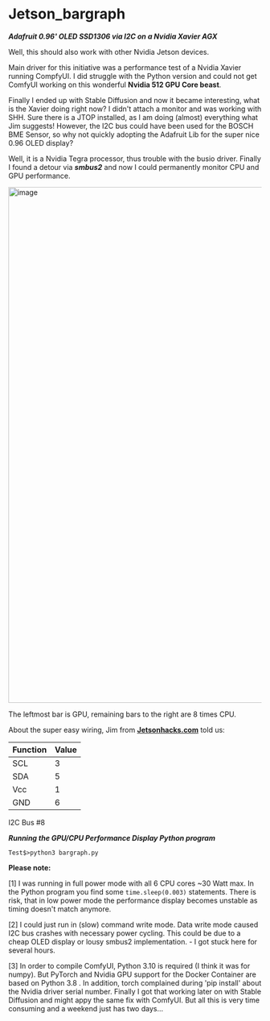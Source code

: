 # Jetson_bargraph

***Adafruit 0.96' OLED SSD1306 via I2C on a Nvidia Xavier AGX***

Well, this should also work with other Nvidia Jetson devices.

Main driver for this initiative was a performance test of a Nvidia Xavier running CompfyUI. I did struggle with the Python version and could not get ComfyUI working on this wonderful **Nvidia 512 GPU Core beast**.

Finally I ended up with Stable Diffusion and now it became interesting, what is the Xavier doing right now? I didn't attach a monitor and was working with SHH. Sure there is a JTOP installed, as I am doing (almost) everything what Jim suggests!
However, the I2C bus could have been used for the BOSCH BME Sensor, so why not quickly adopting the Adafruit Lib for the super nice 0.96 OLED display?

Well, it is a Nvidia Tegra processor, thus trouble with the busio driver.
Finally I found a detour via ***smbus2*** and now I could permanently monitor CPU and GPU performance.

<img width="1025" alt="image" src="https://github.com/user-attachments/assets/b736886c-76a0-447f-b40b-1ef2ab7dc13f" />

The leftmost bar is GPU, remaining bars to the right are 8 times CPU.

About the super easy wiring, Jim from **[Jetsonhacks.com](https://jetsonhacks.com/2018/10/23/i2c-nvidia-jetson-agx-xavier-developer-kit/)** told us:

| Function | Value |
|----------|----------|
| SCL   | 3   |
| SDA   | 5   |
| Vcc   | 1   |
| GND   | 6   |

I2C Bus #8


***Running the GPU/CPU Performance Display Python program***

```Test$>python3 bargraph.py```

**Please note:** 

[1] I was running in full power mode with all 6 CPU cores ~30 Watt max.
In the Python program you find some ```time.sleep(0.003)``` statements.
There is risk, that in low power mode the performance display becomes unstable as timing doesn't match anymore.

[2] I could just run in (slow) command write mode. Data write mode caused I2C bus crashes with necessary power cycling. This could be due to a cheap OLED display or lousy smbus2 implementation. - I got stuck here for several hours.

[3] In order to compile ComfyUI, Python 3.10 is required (I think it was for numpy). But PyTorch and Nvidia GPU support for the Docker Container are based on Python 3.8 . In addition, torch complained during 'pip install' about the Nvidia driver serial number. 
Finally I got that working later on with Stable Diffusion and might appy the same fix with ComfyUI. But all this is very time consuming and a weekend just has two days...
